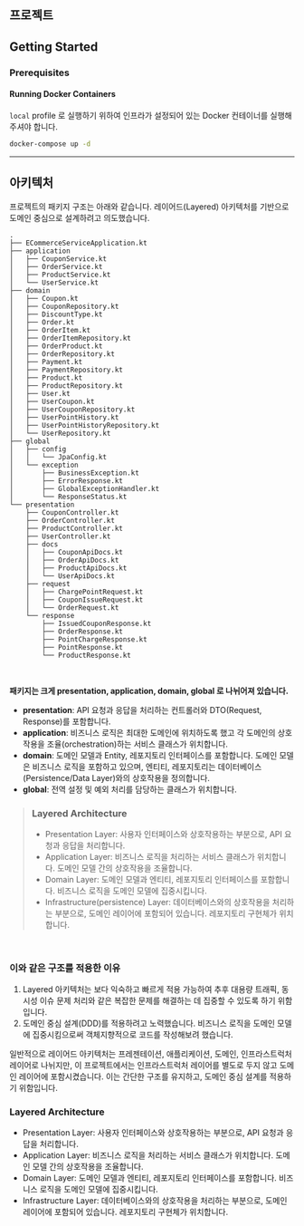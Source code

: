 ## 프로젝트

## Getting Started

### Prerequisites

#### Running Docker Containers

`local` profile 로 실행하기 위하여 인프라가 설정되어 있는 Docker 컨테이너를 실행해주셔야 합니다.

```bash
docker-compose up -d
```

--- 

## 아키텍처

프로젝트의 패키지 구조는 아래와 같습니다.
레이어드(Layered) 아키텍처를 기반으로 도메인 중심으로 설계하려고 의도했습니다.

```aiignore
.
├── ECommerceServiceApplication.kt
├── application
│   ├── CouponService.kt
│   ├── OrderService.kt
│   ├── ProductService.kt
│   └── UserService.kt
├── domain
│   ├── Coupon.kt
│   ├── CouponRepository.kt
│   ├── DiscountType.kt
│   ├── Order.kt
│   ├── OrderItem.kt
│   ├── OrderItemRepository.kt
│   ├── OrderProduct.kt
│   ├── OrderRepository.kt
│   ├── Payment.kt
│   ├── PaymentRepository.kt
│   ├── Product.kt
│   ├── ProductRepository.kt
│   ├── User.kt
│   ├── UserCoupon.kt
│   ├── UserCouponRepository.kt
│   ├── UserPointHistory.kt
│   ├── UserPointHistoryRepository.kt
│   └── UserRepository.kt
├── global
│   ├── config
│   │   └── JpaConfig.kt
│   └── exception
│       ├── BusinessException.kt
│       ├── ErrorResponse.kt
│       ├── GlobalExceptionHandler.kt
│       └── ResponseStatus.kt
└── presentation
    ├── CouponController.kt
    ├── OrderController.kt
    ├── ProductController.kt
    ├── UserController.kt
    ├── docs
    │   ├── CouponApiDocs.kt
    │   ├── OrderApiDocs.kt
    │   ├── ProductApiDocs.kt
    │   └── UserApiDocs.kt
    ├── request
    │   ├── ChargePointRequest.kt
    │   ├── CouponIssueRequest.kt
    │   └── OrderRequest.kt
    └── response
        ├── IssuedCouponResponse.kt
        ├── OrderResponse.kt
        ├── PointChargeResponse.kt
        ├── PointResponse.kt
        └── ProductResponse.kt
```

<br>

**패키지는 크게 presentation, application, domain, global 로 나뉘어져 있습니다.**
- **presentation**: API 요청과 응답을 처리하는 컨트롤러와 DTO(Request, Response)를 포함합니다.
- **application**: 비즈니스 로직은 최대한 도메인에 위치하도록 했고 각 도메인의 상호작용을 조율(orchestration)하는 서비스 클래스가 위치합니다.
- **domain**: 도메인 모델과 Entity, 레포지토리 인터페이스를 포함합니다. 도메인 모델은 비즈니스 로직을 포함하고 있으며, 엔티티, 레포지토리는 데이터베이스(Persistence/Data Layer)와의 상호작용을 정의합니다. 
- **global**: 전역 설정 및 예외 처리를 담당하는 클래스가 위치합니다.


> ### Layered Architecture 
> - Presentation Layer: 사용자 인터페이스와 상호작용하는 부분으로, API 요청과 응답을 처리합니다.
> - Application Layer: 비즈니스 로직을 처리하는 서비스 클래스가 위치합니다. 도메인 모델 간의 상호작용을 조율합니다.
> - Domain Layer: 도메인 모델과 엔티티, 레포지토리 인터페이스를 포함합니다. 비즈니스 로직을 도메인 모델에 집중시킵니다.
> - Infrastructure(persistence) Layer: 데이터베이스와의 상호작용을 처리하는 부분으로, 도메인 레이어에 포함되어 있습니다. 레포지토리 구현체가 위치합니다.


<br>

### 이와 같은 구조를 적용한 이유
1. Layered 아키텍처는 보다 익숙하고 빠르게 적용 가능하여 추후 대용량 트래픽, 동시성 이슈 문제 처리와 같은 복잡한 문제를 해결하는 데 집중할 수 있도록 하기 위함입니다.
2. 도메인 중심 설계(DDD)를 적용하려고 노력했습니다. 비즈니스 로직을 도메인 모델에 집중시킴으로써 객체지향적으로 코드를 작성해보려 했습니다.

일반적으로 레이어드 아키텍처는 프레젠테이션, 애플리케이션, 도메인, 인프라스트럭처 레이어로 나뉘지만, 이 프로젝트에서는 인프라스트럭처 레이어를 별도로 두지 않고 도메인 레이어에 포함시켰습니다. 이는 간단한 구조를 유지하고, 도메인 중심 설계를 적용하기 위함입니다.

### Layered Architecture
- Presentation Layer: 사용자 인터페이스와 상호작용하는 부분으로, API 요청과 응답을 처리합니다.
- Application Layer: 비즈니스 로직을 처리하는 서비스 클래스가 위치합니다. 도메인 모델 간의 상호작용을 조율합니다.
- Domain Layer: 도메인 모델과 엔티티, 레포지토리 인터페이스를 포함합니다. 비즈니스 로직을 도메인 모델에 집중시킵니다.
- Infrastructure Layer: 데이터베이스와의 상호작용을 처리하는 부분으로, 도메인 레이어에 포함되어 있습니다. 레포지토리 구현체가 위치합니다.